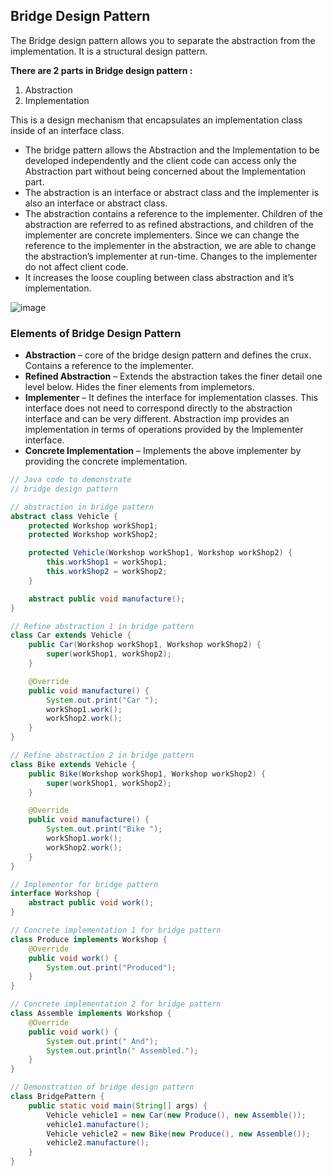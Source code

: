 ## Bridge Design Pattern

The Bridge design pattern allows you to separate the abstraction from the implementation. It is a structural design
pattern.

**There are 2 parts in Bridge design pattern :**

1) Abstraction
2) Implementation

This is a design mechanism that encapsulates an implementation class inside of an interface class.

- The bridge pattern allows the Abstraction and the Implementation to be developed independently and the client code can
  access only the Abstraction part without being concerned about the Implementation part.
- The abstraction is an interface or abstract class and the implementer is also an interface or abstract class.
- The abstraction contains a reference to the implementer. Children of the abstraction are referred to as refined
  abstractions, and children of the implementer are concrete implementers. Since we can change the reference to the
  implementer in the abstraction, we are able to change the abstraction’s implementer at run-time. Changes to the
  implementer do not affect client code.
- It increases the loose coupling between class abstraction and it’s implementation.

![image](https://media.geeksforgeeks.org/wp-content/uploads/Bridge_Design.png)

### Elements of Bridge Design Pattern

- **Abstraction** – core of the bridge design pattern and defines the crux. Contains a reference to the implementer.
- **Refined Abstraction** – Extends the abstraction takes the finer detail one level below. Hides the finer elements
  from implemetors.
- **Implementer** – It defines the interface for implementation classes. This interface does not need to correspond
  directly to the abstraction interface and can be very different. Abstraction imp provides an implementation in terms
  of operations provided by the Implementer interface.
- **Concrete Implementation** – Implements the above implementer by providing the concrete implementation.

```java
// Java code to demonstrate
// bridge design pattern

// abstraction in bridge pattern
abstract class Vehicle {
    protected Workshop workShop1;
    protected Workshop workShop2;

    protected Vehicle(Workshop workShop1, Workshop workShop2) {
        this.workShop1 = workShop1;
        this.workShop2 = workShop2;
    }

    abstract public void manufacture();
}

// Refine abstraction 1 in bridge pattern
class Car extends Vehicle {
    public Car(Workshop workShop1, Workshop workShop2) {
        super(workShop1, workShop2);
    }

    @Override
    public void manufacture() {
        System.out.print("Car ");
        workShop1.work();
        workShop2.work();
    }
}

// Refine abstraction 2 in bridge pattern
class Bike extends Vehicle {
    public Bike(Workshop workShop1, Workshop workShop2) {
        super(workShop1, workShop2);
    }

    @Override
    public void manufacture() {
        System.out.print("Bike ");
        workShop1.work();
        workShop2.work();
    }
}

// Implementor for bridge pattern
interface Workshop {
    abstract public void work();
}

// Concrete implementation 1 for bridge pattern
class Produce implements Workshop {
    @Override
    public void work() {
        System.out.print("Produced");
    }
}

// Concrete implementation 2 for bridge pattern
class Assemble implements Workshop {
    @Override
    public void work() {
        System.out.print(" And");
        System.out.println(" Assembled.");
    }
}

// Demonstration of bridge design pattern
class BridgePattern {
    public static void main(String[] args) {
        Vehicle vehicle1 = new Car(new Produce(), new Assemble());
        vehicle1.manufacture();
        Vehicle vehicle2 = new Bike(new Produce(), new Assemble());
        vehicle2.manufacture();
    }
}

```